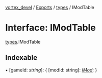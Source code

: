 [vortex_devel](../README.md) / [Exports](../modules.md) / [types](../modules/types.md) / IModTable

# Interface: IModTable

[types](../modules/types.md).IModTable

## Indexable

▪ [gameId: *string*]: { [modId: string]: [*IMod*](types.imod.md);  }

